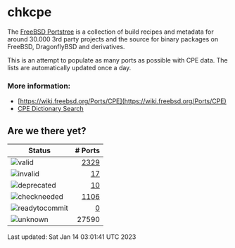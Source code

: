 # chkcpe

The [FreeBSD Portstree](https://cgit.freebsd.org/ports) is a collection of build recipes
and metadata for around 30.000 3rd party projects and the source for binary packages on
FreeBSD, DragonflyBSD and derivatives.

This is an attempt to populate as many ports as possible with CPE data. The lists are
automatically updated once a day.

### More information:
* [https://wiki.freebsd.org/Ports/CPE](https://wiki.freebsd.org/Ports/CPE)
* [CPE Dictionary Search](http://web.nvd.nist.gov/view/cpe/search)


## Are we there yet?

| Status                                                              | # Ports                                                                |
| --------------------------------------------------------------------| ---------------------------------------------------------------------: |
| ![valid](https://img.shields.io/badge/valid-brightgreen)            | [2329](https://github.com/decke/chkcpe/wiki/valid)                 |
| ![invalid](https://img.shields.io/badge/invalid-red)                | [17](https://github.com/decke/chkcpe/wiki/invalid)             |
| ![deprecated](https://img.shields.io/badge/deprecated-red)          | [10](https://github.com/decke/chkcpe/wiki/deprecated)       |
| ![checkneeded](https://img.shields.io/badge/checkneeded-orange)     | [1106](https://github.com/decke/chkcpe/wiki/checkneeded)     |
| ![readytocommit](https://img.shields.io/badge/readytocommit-orange) | [0](https://github.com/decke/chkcpe/wiki/readytocommit) |
| ![unknown](https://img.shields.io/badge/unknown-grey)               | 27590 | |

Last updated: Sat Jan 14 03:01:41 UTC 2023
